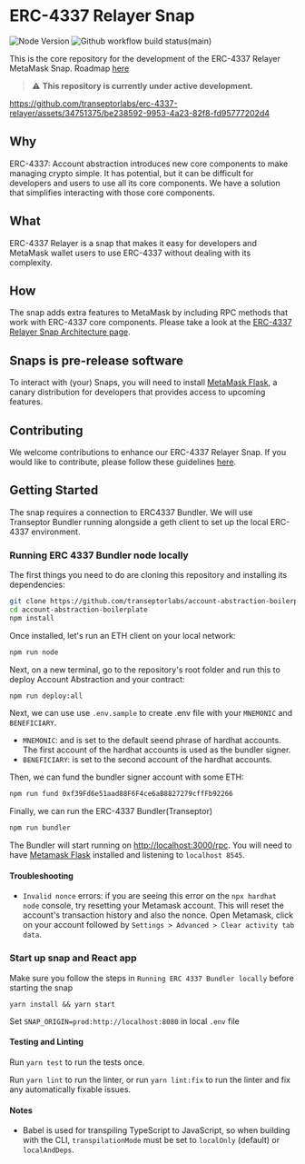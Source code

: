 # ERC-4337 Relayer Snap

![Node Version](https://img.shields.io/badge/node-16.x-green)
![Github workflow build status(main)](https://img.shields.io/github/actions/workflow/status/transeptorlabs/erc-4337-relayer/build-test.yml?branch=main)

This is the core repository for the development of the ERC-4337 Relayer
MetaMask Snap. Roadmap [here](https://hackmd.io/@V00D00-child/SJOnAnxF2#Roadmap)

> :warning: **This repository is currently under active development.**

https://github.com/transeptorlabs/erc-4337-relayer/assets/34751375/be238592-9953-4a23-82f8-fd95777202d4

## Why

ERC-4337: Account abstraction introduces new core components to make managing crypto simple. It has potential, but it can be difficult for developers and users to use all its core components. We have a solution that simplifies interacting with those core components.

## What

ERC-4337 Relayer is a snap that makes it easy for developers and MetaMask wallet users to use ERC-4337 without dealing with its complexity.

## How

The snap adds extra features to MetaMask by including RPC methods that work with ERC-4337 core components. Please take a look at the [ERC-4337 Relayer Snap Architecture page](https://transeptorlabs.io/snap/concepts/architecture).

## Snaps is pre-release software

To interact with (your) Snaps, you will need to install [MetaMask Flask](https://metamask.io/flask/), a canary distribution for developers that provides access to upcoming features.

## Contributing

We welcome contributions to enhance our ERC-4337 Relayer Snap. If you would like to contribute, please follow these guidelines [here](https://github.com/transeptorlabs/erc-4337-snap/blob/main/CONTRIBUTING.md).

## Getting Started

The snap requires a connection to ERC4337 Bundler. We will use Transeptor Bundler running alongside a geth client to set up the local ERC-4337 environment.

### Running ERC 4337 Bundler node locally

The first things you need to do are cloning this repository and installing its
dependencies:

```sh
git clone https://github.com/transeptorlabs/account-abstraction-boilerplate.git
cd account-abstraction-boilerplate
npm install
```

Once installed, let's run an ETH client on your local network:

```sh
npm run node
```

Next, on a new terminal, go to the repository's root folder and run this to
deploy Account Abstraction and your contract:

```sh
npm run deploy:all
```

Next, we can use use `.env.sample` to create .env file with your `MNEMONIC` and `BENEFICIARY`.

- `MNEMONIC`: and is set to the default seend phrase of hardhat accounts. The first account of the hardhat accounts is used as the bundler signer.
- `BENEFICIARY`: is set to the second account of the hardhat accounts.

Then, we can fund the bundler signer account with some ETH:

```sh
npm run fund 0xf39Fd6e51aad88F6F4ce6aB8827279cffFb92266
```

Finally, we can run the ERC-4337 Bundler(Transeptor)

```sh
npm run bundler
```

The Bundler will start running on [http://localhost:3000/rpc](http://localhost:3000/rpc). You will
need to have [Metamask Flask](https://metamask.io/flask/) installed and listening to
`localhost 8545`.

#### Troubleshooting

- `Invalid nonce` errors: if you are seeing this error on the `npx hardhat node`
  console, try resetting your Metamask account. This will reset the account's
  transaction history and also the nonce. Open Metamask, click on your account
  followed by `Settings > Advanced > Clear activity tab data`.

### Start up snap and React app

Make sure you follow the steps in `Running ERC 4337 Bundler locally` before starting the snap

```shell
yarn install && yarn start
```

Set `SNAP_ORIGIN=prod:http://localhost:8080` in local `.env` file

#### Testing and Linting

Run `yarn test` to run the tests once.

Run `yarn lint` to run the linter, or run `yarn lint:fix` to run the linter and fix any automatically fixable issues.

#### Notes

- Babel is used for transpiling TypeScript to JavaScript, so when building with the CLI,
  `transpilationMode` must be set to `localOnly` (default) or `localAndDeps`.
